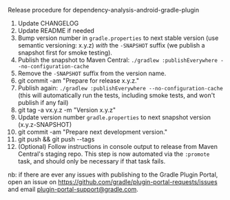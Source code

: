 Release procedure for dependency-analysis-android-gradle-plugin

1. Update CHANGELOG
1. Update README if needed
1. Bump version number in `gradle.properties` to next stable version (use semantic versioning: x.y.z)
   _with_ the `-SNAPSHOT` suffix (we publish a snapshot first for smoke testing).
1. Publish the snapshot to Maven Central: `./gradlew :publishEverywhere --no-configuration-cache`
1. Remove the `-SNAPSHOT` suffix from the version name.
1. git commit -am "Prepare for release x.y.z."
1. Publish again: `./gradlew :publishEverywhere --no-configuration-cache`
(this will automatically run the tests, including smoke tests, and won't publish if any fail)
1. git tag -a vx.y.z -m "Version x.y.z"
1. Update version number `gradle.properties` to next snapshot version (x.y.z-SNAPSHOT)
1. git commit -am "Prepare next development version."
1. git push && git push --tags
1. (Optional) Follow instructions in console output to release from Maven Central's staging repo.
   This step is now automated via the `:promote` task, and should only be necessary if that task
   fails.

nb: if there are ever any issues with publishing to the Gradle Plugin Portal, open an issue on 
https://github.com/gradle/plugin-portal-requests/issues and email plugin-portal-support@gradle.com.
